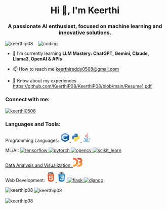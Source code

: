 <h1 align="center">Hi 👋, I'm Keerthi</h1>
<h3 align="center">A passionate AI enthusiast, focused on machine learning and innovative solutions.</h3>

<img align="right" alt="coding" width="400" src="https://stemettes.org/zine/wp-content/uploads/sites/3/2021/08/giphy-13-1.gif">

<p align="left"> <img src="https://komarev.com/ghpvc/?username=keerthip08&label=Profile%20views&color=0e75b6&style=flat" alt="keerthip08" /> </p>

- 🌱 I’m currently learning **LLM Mastery: ChatGPT, Gemini, Claude, Llama3, OpenAI & APIs**

- 📫 How to reach me keerthireddy0508@gmail.com

- 📄 Know about my experiences https://github.com/KeerthiP08/KeerthiP08/blob/main/Resume1.pdf

<h3 align="left">Connect with me:</h3>
<p align="left">
<a href="https://linkedin.com/in/keerthi0508" target="blank"><img align="center" src="https://raw.githubusercontent.com/rahuldkjain/github-profile-readme-generator/master/src/images/icons/Social/linked-in-alt.svg" alt="keerthi0508" height="20" width="20" /></a>
</p>

<h3 align="left">Languages and Tools:</h3>
<p align="left"> 
  Programming Languages: 
  <a href="https://www.cprogramming.com/" target="_blank" rel="noreferrer">
    <img src="https://raw.githubusercontent.com/devicons/devicon/master/icons/c/c-original.svg" alt="c" width="30" height="30"/>
  </a> 
  <a href="https://www.python.org" target="_blank" rel="noreferrer">
    <img src="https://raw.githubusercontent.com/devicons/devicon/master/icons/python/python-original.svg" alt="python" width="30" height="30"/>
  </a> 
  <a href="https://www.java.com" target="_blank" rel="noreferrer">
    <img src="https://raw.githubusercontent.com/devicons/devicon/master/icons/java/java-original.svg" alt="java" width="30" height="30"/>
  </a> 
</p>
<p align="left"> 
  ML/AI: 
  <a href="https://www.tensorflow.org" target="_blank" rel="noreferrer">
    <img src="https://www.vectorlogo.zone/logos/tensorflow/tensorflow-icon.svg" alt="tensorflow" width="30" height="30"/>
  </a> 
  <a href="https://pytorch.org/" target="_blank" rel="noreferrer">
    <img src="https://www.vectorlogo.zone/logos/pytorch/pytorch-icon.svg" alt="pytorch" width="30" height="30"/>
  </a> 
  <a href="https://opencv.org/" target="_blank" rel="noreferrer">
    <img src="https://www.vectorlogo.zone/logos/opencv/opencv-icon.svg" alt="opencv" width="30" height="30"/>
  </a>
  <a href="https://scikit-learn.org/" target="_blank" rel="noreferrer">
    <img src="https://upload.wikimedia.org/wikipedia/commons/0/05/Scikit_learn_logo_small.svg" alt="scikit_learn" width="30" height="30"/>
</p>
<p align="left"> 
  Data Analysis and Visualization: 
  <a href="https://d3js.org/" target="_blank" rel="noreferrer">
    <img src="https://raw.githubusercontent.com/devicons/devicon/master/icons/d3js/d3js-original.svg" alt="d3js" width="30" height="30"/>
  </a> 
</p>
<p align="left"> 
  Web Development: 
  <a href="https://www.w3.org/html/" target="_blank" rel="noreferrer">
    <img src="https://raw.githubusercontent.com/devicons/devicon/master/icons/html5/html5-original-wordmark.svg" alt="html5" width="30" height="30"/>
  </a> 
  <a href="https://www.w3schools.com/css/" target="_blank" rel="noreferrer">
    <img src="https://raw.githubusercontent.com/devicons/devicon/master/icons/css3/css3-original-wordmark.svg" alt="css3" width="30" height="30"/>
  </a> 
  <a href="https://flask.palletsprojects.com/" target="_blank" rel="noreferrer">
    <img src="https://flask.palletsprojects.com/en/stable/_static/flask-vertical.png" alt="flask" width="30" height="30"/>
  </a> 
  <a href="https://www.djangoproject.com/" target="_blank" rel="noreferrer">
    <img src="https://cdn.worldvectorlogo.com/logos/django.svg" alt="django" width="30" height="30"/>
  </a> 
</p>
<p align="left"> 

<p><img align="left" src="https://github-readme-stats.vercel.app/api/top-langs?username=keerthip08&show_icons=true&locale=en&layout=compact" alt="keerthip08" /></p>

<p>&nbsp;<img align="center" src="https://github-readme-stats.vercel.app/api?username=keerthip08&show_icons=true&locale=en" alt="keerthip08" /></p>

<p><img align="center" src="https://github-readme-streak-stats.herokuapp.com/?user=keerthip08&" alt="keerthip08" /></p>
